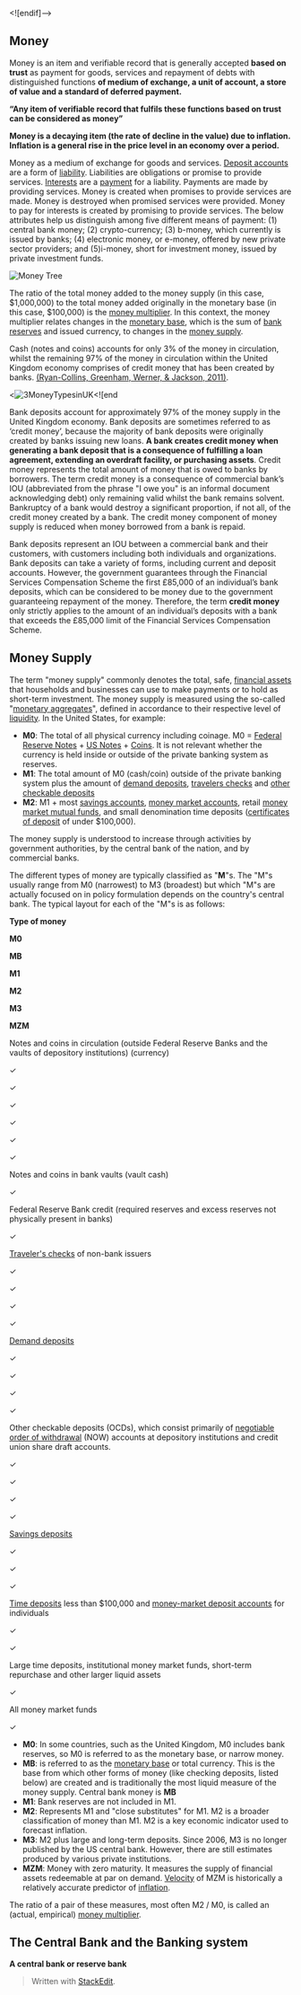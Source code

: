 <![endif]-->

## Money

Money is an item and verifiable record that is generally accepted **based on trust** as payment for goods, services and repayment of debts with distinguished functions **of medium of exchange, a unit of account, a store of value and a standard of deferred payment.**

**“Any item of verifiable record that fulfils these functions based on trust can be considered as money”**

**Money is a decaying item (the rate of decline in the value) due to inflation. Inflation is a general rise in the price level in an economy over a period.**

Money as a medium of exchange for goods and services. [Deposit accounts](https://en.wikipedia.org/wiki/Deposit_account "Deposit account") are a form of [liability](https://en.wikipedia.org/wiki/Liability_(financial_accounting) "Liability (financial accounting)"). Liabilities are obligations or promise to provide services. [Interests](https://en.wikipedia.org/wiki/Interest "Interest") are a [payment](https://en.wikipedia.org/wiki/Payment "Payment") for a liability. Payments are made by providing services. Money is created when promises to provide services are made. Money is destroyed when promised services were provided. Money to pay for interests is created by promising to provide services. The below attributes help us distinguish among five different means of payment: (1) central bank money; (2) crypto-currency; (3) b-money, which currently is issued by banks; (4) electronic money, or e-money, offered by new private sector providers; and (5)i-money, short for investment money, issued by private investment funds.

![Money Tree](https://www.elibrary.imf.org/view/journals/063/2019/001/images/9781498324908_f0003-01.jpg)

The ratio of the total money added to the money supply (in this case, $1,000,000) to the total money added originally in the monetary base (in this case, $100,000) is the [money multiplier](https://en.wikipedia.org/wiki/Money_multiplier "Money multiplier"). In this context, the money multiplier relates changes in the [monetary base](https://en.wikipedia.org/wiki/Monetary_base "Monetary base"), which is the sum of [bank reserves](https://en.wikipedia.org/wiki/Bank_reserves "Bank reserves") and issued currency, to changes in the [money supply](https://en.wikipedia.org/wiki/Money_supply "Money supply").

Cash (notes and coins) accounts for only 3% of the money in circulation, whilst the remaining 97% of the money in circulation within the United Kingdom economy comprises of credit money that has been created by banks. [(Ryan-Collins, Greenham, Werner, & Jackson, 2011)](https://www.economicsnetwork.ac.uk/archive/starkey_banking#ryancollins).

<![3MoneyTypesinUK](https://www.bankofengland.co.uk/-/media/boe/images/knowledgebank/2019/coins-and-notes.svg?h=40&la=en&mh=40&mw=40&w=40&hash=A9504CE2C4633F437DA1A14627966458C8015192)<![end

Bank deposits account for approximately 97% of the money supply in the United Kingdom economy. Bank deposits are sometimes referred to as ‘credit money’, because the majority of bank deposits were originally created by banks issuing new loans. **A bank creates credit money when generating a bank deposit that is a consequence of fulfilling a loan agreement, extending an overdraft facility, or purchasing assets**. Credit money represents the total amount of money that is owed to banks by borrowers. The term credit money is a consequence of commercial bank’s IOU (abbreviated from the phrase "I owe you" is an informal document acknowledging debt) only remaining valid whilst the bank remains solvent. Bankruptcy of a bank would destroy a significant proportion, if not all, of the credit money created by a bank. The credit money component of money supply is reduced when money borrowed from a bank is repaid.

Bank deposits represent an IOU between a commercial bank and their customers, with customers including both individuals and organizations. Bank deposits can take a variety of forms, including current and deposit accounts. However, the government guarantees through the Financial Services Compensation Scheme the first £85,000 of an individual’s bank deposits, which can be considered to be money due to the government guaranteeing repayment of the money. Therefore, the term **credit money** only strictly applies to the amount of an individual’s deposits with a bank that exceeds the £85,000 limit of the Financial Services Compensation Scheme.

## Money Supply

The term "money supply" commonly denotes the total, safe, [financial assets](https://en.wikipedia.org/wiki/Financial_asset "Financial asset") that households and businesses can use to make payments or to hold as short-term investment. The money supply is measured using the so-called "[monetary aggregates](https://en.wikipedia.org/wiki/Monetary_aggregates "Monetary aggregates")", defined in accordance to their respective level of [liquidity](https://en.wikipedia.org/wiki/Liquidity "Liquidity"). In the United States, for example:

-   **M0**: The total of all physical currency including coinage. M0 = [Federal Reserve Notes](https://en.wikipedia.org/wiki/Federal_Reserve_Note "Federal Reserve Note") + [US Notes](https://en.wikipedia.org/wiki/United_States_Note "United States Note") + [Coins](https://en.wikipedia.org/wiki/Coins_of_the_United_States_dollar "Coins of the United States dollar"). It is not relevant whether the currency is held inside or outside of the private banking system as reserves.
-   **M1**: The total amount of M0 (cash/coin) outside of the private banking system plus the amount of [demand deposits](https://en.wikipedia.org/wiki/Demand_deposit "Demand deposit"), [travelers checks](https://en.wikipedia.org/wiki/Traveler%27s_cheque "Traveler's cheque") and [other checkable deposits](https://en.wikipedia.org/wiki/Negotiable_Order_of_Withdrawal_account "Negotiable Order of Withdrawal account")
-   **M2**: M1 + most [savings accounts](https://en.wikipedia.org/wiki/Savings_account "Savings account"), [money market accounts](https://en.wikipedia.org/wiki/Money_market_account "Money market account"), retail [money market mutual funds](https://en.wikipedia.org/wiki/Money_market_fund "Money market fund"), and small denomination time deposits ([certificates of deposit](https://en.wikipedia.org/wiki/Certificate_of_deposit "Certificate of deposit") of under $100,000).

The money supply is understood to increase through activities by government authorities, by the central bank of the nation, and by commercial banks.

The different types of money are typically classified as "**M**"s. The "M"s usually range from M0 (narrowest) to M3 (broadest) but which "M"s are actually focused on in policy formulation depends on the country's central bank. The typical layout for each of the "M"s is as follows:

**Type of money**

**M0**

**MB**

**M1**

**M2**

**M3**

**MZM**

Notes and coins in circulation (outside Federal Reserve Banks and the vaults of depository institutions) (currency)

✓

✓

✓

✓

✓

✓

Notes and coins in bank vaults (vault cash)

✓

Federal Reserve Bank credit (required reserves and excess reserves not physically present in banks)

✓

[Traveler's checks](https://en.wikipedia.org/wiki/Traveler%27s_cheque "Traveler's cheque") of non-bank issuers

✓

✓

✓

✓

[Demand deposits](https://en.wikipedia.org/wiki/Demand_deposit "Demand deposit")

✓

✓

✓

✓

Other checkable deposits (OCDs), which consist primarily of [negotiable order of withdrawal](https://en.wikipedia.org/wiki/Negotiable_order_of_withdrawal_account "Negotiable order of withdrawal account") (NOW) accounts at depository institutions and credit union share draft accounts.

✓

✓

✓

✓

[Savings deposits](https://en.wikipedia.org/wiki/Savings_deposit "Savings deposit")

✓

✓

✓

[Time deposits](https://en.wikipedia.org/wiki/Time_deposits "Time deposits") less than $100,000 and [money-market deposit accounts](https://en.wikipedia.org/wiki/Money_market_account "Money market account") for individuals

✓

✓

Large time deposits, institutional money market funds, short-term repurchase and other larger liquid assets

✓

All money market funds

✓

-   **M0**: In some countries, such as the United Kingdom, M0 includes bank reserves, so M0 is referred to as the monetary base, or narrow money.
-   **MB**: is referred to as the [monetary base](https://en.wikipedia.org/wiki/Monetary_base "Monetary base") or total currency. This is the base from which other forms of money (like checking deposits, listed below) are created and is traditionally the most liquid measure of the money supply. Central bank money is **MB**
-   **M1**: Bank reserves are not included in M1.
-   **M2**: Represents M1 and "close substitutes" for M1. M2 is a broader classification of money than M1. M2 is a key economic indicator used to forecast inflation.
-   **M3**: M2 plus large and long-term deposits. Since 2006, M3 is no longer published by the US central bank. However, there are still estimates produced by various private institutions.
-   **MZM**: Money with zero maturity. It measures the supply of financial assets redeemable at par on demand. [Velocity](https://en.wikipedia.org/wiki/Velocity_of_money "Velocity of money") of MZM is historically a relatively accurate predictor of [inflation](https://en.wikipedia.org/wiki/Inflation "Inflation").

The ratio of a pair of these measures, most often M2 / M0, is called an (actual, empirical) [money multiplier](https://en.wikipedia.org/wiki/Money_multiplier "Money multiplier").

## The Central Bank and the Banking system

**A central bank or reserve bank**


> Written with [StackEdit](https://stackedit.io/).
<!--stackedit_data:
eyJoaXN0b3J5IjpbLTE0MzMyNjI0OTgsLTcxNzQyNDg5XX0=
-->